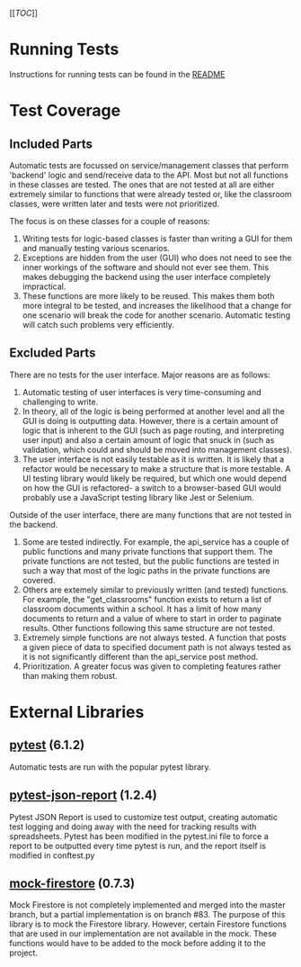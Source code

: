 [[_TOC_]]

# Running Tests
Instructions for running tests can be found in the 
[README](https://git.cs.usask.ca/CMPT370-01-2020/group2/-/blob/master/README.md)

# Test Coverage
## Included Parts
Automatic tests are focussed on service/management classes that perform 'backend' logic and send/receive data to the API. Most but not all functions in these classes are tested. The ones that are not tested at all are either extremely similar to functions that were already tested or, like the classroom classes, were written later and tests were not prioritized.

The focus is on these classes for a couple of reasons:

1. Writing tests for logic-based classes is faster than writing a GUI for them and manually testing various scenarios.
2. Exceptions are hidden from the user (GUI) who does not need to see the inner workings of the software and should not ever see them. This makes debugging the backend using the user interface completely impractical.
3. These functions are more likely to be reused. This makes them both more integral to be tested, and increases the likelihood that a change for one scenario will break the code for another scenario. Automatic testing will catch such problems very efficiently.

## Excluded Parts
There are no tests for the user interface. Major reasons are as follows:
1. Automatic testing of user interfaces is very time-consuming and challenging to write.
2. In theory, all of the logic is being performed at another level and all the GUI is doing is outputting data. However, there is a certain amount of logic that is inherent to the GUI (such as page routing, and interpreting user input) and also a certain amount of logic that snuck in (such as validation, which could and should be moved into management classes).
3. The user interface is not easily testable as it is written. It is likely that a refactor would be necessary to make a structure that is more testable. A UI testing library would likely be required, but which one would depend on how the GUI is refactored- a switch to a browser-based GUI would probably use a JavaScript testing library like Jest or Selenium.

Outside of the user interface, there are many functions that are not tested in the backend. 
1. Some are tested indirectly. For example, the api_service has a couple of public functions and many private functions that support them. The private functions are not tested, but the public functions are tested in such a way that most of the logic paths in the private functions are covered.
2. Others are extemely similar to previously written (and tested) functions. For example, the "get_classrooms" function exists to return a list of classroom documents within a school. It has a limit of how many documents to return and a value of where to start in order to paginate results. Other functions following this same structure are not tested.
3. Extremely simple functions are not always tested. A function that posts a given piece of data to specified document path is not always tested as it is not significantly different than the api_service post method.
4. Prioritization. A greater focus was given to completing features rather than making them robust.

# External Libraries
## [pytest](https://pypi.org/project/pytest/) (6.1.2)
Automatic tests are run with the popular pytest library. 

## [pytest-json-report](https://pypi.org/project/pytest-json-report/) (1.2.4)
Pytest JSON Report is used to customize test output, creating automatic test logging and doing away with the need for tracking results with spreadsheets. Pytest has been modified in the pytest.ini file to force a report to be outputted every time pytest is run, and the report itself is modified in conftest.py

## [mock-firestore](https://pypi.org/project/mock-firestore/) (0.7.3)
Mock Firestore is not completely implemented and merged into the master branch, but a partial implementation is on branch #83. The purpose of this library is to mock the Firestore library. However, certain Firestore functions that are used in our implementation are not available in the mock. These functions would have to be added to the mock before adding it to the project. 

